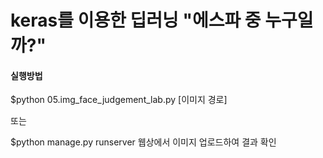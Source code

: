 # keras를 이용한 딥러닝 "에스파 중 누구일까?"

#### 실행방법
$python 05.img_face_judgement_lab.py [이미지 경로]

또는

$python manage.py runserver
웹상에서 이미지 업로드하여 결과 확인
